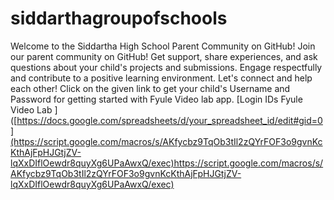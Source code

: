 # siddarthagroupofschools
Welcome to the Siddartha High School Parent Community on GitHub! Join our parent community on GitHub! Get support, share experiences, and ask questions about your child's projects and submissions. Engage respectfully and contribute to a positive learning environment. Let's connect and help each other!
Click on the given link to get your child's Username and Password for getting started with Fyule Video lab app. 
[Login IDs Fyule Video Lab ] ([https://docs.google.com/spreadsheets/d/your_spreadsheet_id/edit#gid=0](https://script.google.com/macros/s/AKfycbz9TqOb3tIl2zQYrFOF3o9gvnKcKthAjFpHJGtjZV-lqXxDIflOewdr8quyXg6UPaAwxQ/exec)https://script.google.com/macros/s/AKfycbz9TqOb3tIl2zQYrFOF3o9gvnKcKthAjFpHJGtjZV-lqXxDIflOewdr8quyXg6UPaAwxQ/exec)
